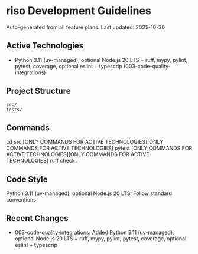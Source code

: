 # riso Development Guidelines

Auto-generated from all feature plans. Last updated: 2025-10-30

## Active Technologies

- Python 3.11 (uv-managed), optional Node.js 20 LTS + ruff, mypy, pylint, pytest, coverage, optional eslint + typescrip (003-code-quality-integrations)

## Project Structure

```text
src/
tests/
```

## Commands

cd src [ONLY COMMANDS FOR ACTIVE TECHNOLOGIES][ONLY COMMANDS FOR ACTIVE TECHNOLOGIES] pytest [ONLY COMMANDS FOR ACTIVE TECHNOLOGIES][ONLY COMMANDS FOR ACTIVE TECHNOLOGIES] ruff check .

## Code Style

Python 3.11 (uv-managed), optional Node.js 20 LTS: Follow standard conventions

## Recent Changes

- 003-code-quality-integrations: Added Python 3.11 (uv-managed), optional Node.js 20 LTS + ruff, mypy, pylint, pytest, coverage, optional eslint + typescrip

<!-- MANUAL ADDITIONS START -->
<!-- MANUAL ADDITIONS END -->
